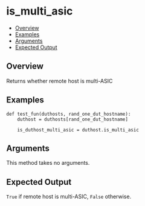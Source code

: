 # is_multi_asic

- [Overview](#overview)
- [Examples](#examples)
- [Arguments](#arguments)
- [Expected Output](#expected-output)

## Overview
Returns whether remote host is multi-ASIC

## Examples
```
def test_fun(duthosts, rand_one_dut_hostname):
    duthost = duthosts[rand_one_dut_hostname]

    is_duthost_multi_asic = duthost.is_multi_asic
```

## Arguments
This method takes no arguments.

## Expected Output
`True` if remote host is multi-ASIC, `False` otherwise.